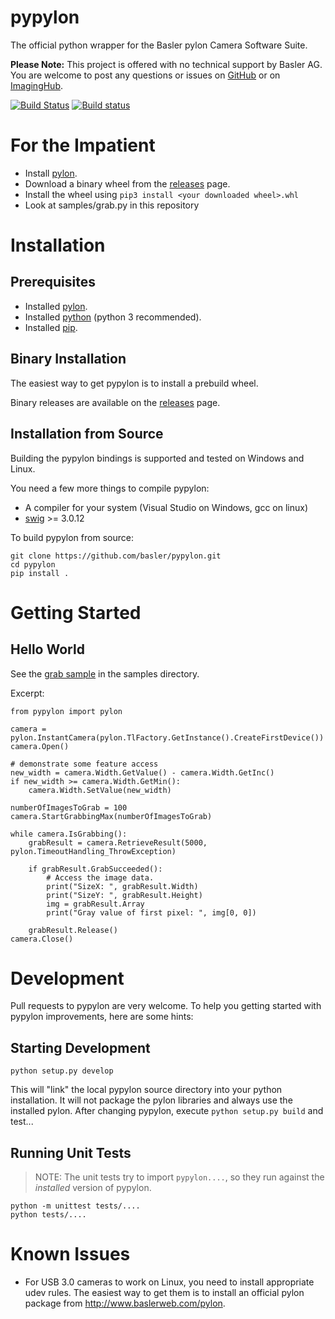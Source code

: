 # pypylon
The official python wrapper for the Basler pylon Camera Software Suite.

**Please Note:**
This project is offered with no technical support by Basler AG.
You are welcome to post any questions or issues on [GitHub](https://github.com/basler/pypylon) or on [ImagingHub](https://www.imaginghub.com).

[![Build Status](https://travis-ci.org/basler/pypylon.svg?branch=master)](https://travis-ci.org/basler/pypylon)
[![Build status](https://ci.appveyor.com/api/projects/status/45j4tydwdr0fv05p/branch/master?svg=true)](https://ci.appveyor.com/project/basler-oss/pypylon/branch/master)

# For the Impatient
 * Install [pylon](https://www.baslerweb.com/pylon).
 * Download a binary wheel from the [releases](https://github.com/Basler/pypylon/releases) page.
 * Install the wheel using ```pip3 install <your downloaded wheel>.whl```
 * Look at samples/grab.py in this repository

# Installation
## Prerequisites
 * Installed [pylon](https://www.baslerweb.com/pylon).
 * Installed [python](https://www.python.org/) (python 3 recommended).
 * Installed [pip](https://pip.pypa.io/en/stable/).

## Binary Installation
The easiest way to get pypylon is to install a prebuild wheel.

Binary releases are available on the [releases](https://github.com/Basler/pypylon/releases) page.

## Installation from Source
Building the pypylon bindings is supported and tested on Windows and Linux.

You need a few more things to compile pypylon:
 * A compiler for your system (Visual Studio on Windows, gcc on linux)
 * [swig](http://www.swig.org) >= 3.0.12

To build pypylon from source:
```
git clone https://github.com/basler/pypylon.git
cd pypylon
pip install .
```

# Getting Started
## Hello World
See the [grab sample](https://github.com/basler/pypylon/blob/master/samples/grab.py) in the samples directory.

Excerpt:

```
from pypylon import pylon

camera = pylon.InstantCamera(pylon.TlFactory.GetInstance().CreateFirstDevice())
camera.Open()

# demonstrate some feature access
new_width = camera.Width.GetValue() - camera.Width.GetInc()
if new_width >= camera.Width.GetMin():
    camera.Width.SetValue(new_width)

numberOfImagesToGrab = 100
camera.StartGrabbingMax(numberOfImagesToGrab)

while camera.IsGrabbing():
    grabResult = camera.RetrieveResult(5000, pylon.TimeoutHandling_ThrowException)

    if grabResult.GrabSucceeded():
        # Access the image data.
        print("SizeX: ", grabResult.Width)
        print("SizeY: ", grabResult.Height)
        img = grabResult.Array
        print("Gray value of first pixel: ", img[0, 0])

    grabResult.Release()
camera.Close()
```

# Development

Pull requests to pypylon are very welcome. To help you getting started with pypylon improvements, here are some hints:

## Starting Development
```
python setup.py develop
```
This will "link" the local pypylon source directory into your python installation. It will not package the pylon libraries and always use the installed pylon.
After changing pypylon, execute `python setup.py build` and test...

## Running Unit Tests
> NOTE: The unit tests try to import `pypylon....`, so they run against the *installed* version of pypylon.
```
python -m unittest tests/....
python tests/....
```
# Known Issues
 * For USB 3.0 cameras to work on Linux, you need to install appropriate udev rules.
   The easiest way to get them is to install an official pylon package from http://www.baslerweb.com/pylon.
